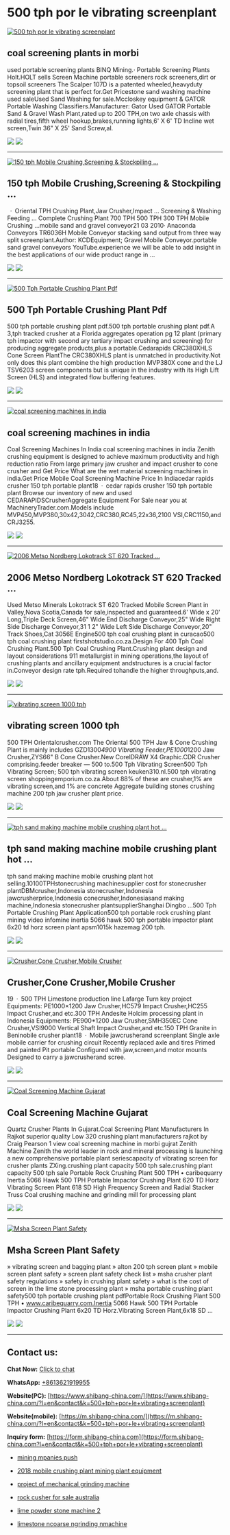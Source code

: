 # 500 tph por le vibrating screenplant

<a href="https://swt.shibang-china.com/?l=en&img&k=500+tph+por+le+vibrating+screenplant" target="_blank">![500 tph por le vibrating screenplant](http://static.shibang-china.com/all-800x300/1439.jpg)</a>

## coal screening plants in morbi
used portable screening plants BINQ Mining.&#183; Portable Screening Plants Holt.HOLT sells Screen Machine portable screeners rock screeners,dirt or topsoil screeners The Scalper 107D is a patented wheeled,heavyduty screening plant that is perfect for.Get Pricestone sand washing machine used saleUsed Sand Washing for sale.Mccloskey equipment &amp; GATOR Portable Washing Classifiers.Manufacturer: Gator Used GATOR Portable Sand &amp; Gravel Wash Plant,rated up to 200 TPH,on two axle chassis with radial tires,fifth wheel hookup,brakes,running lights,6' X 6' TD Incline wet screen,Twin 36&quot; X 25' Sand Screw,al.


<a href="https://whatsapp.shibangsoft.com/WhatsApp.php" target="_blank" title="WhatsApp">![](http://static.shibang-china.com/icon/whatsapp.png)</a> <a href="https://swt.shibang-china.com/?l=en&icon&k=500+tph+por+le+vibrating+screenplant" target="_blank">![](http://static.shibang-china.com/icon/chat-en.png)</a>

---

<a href="https://swt.shibang-china.com/?l=en&img&k=500+tph+por+le+vibrating+screenplant" target="_blank">![150 tph Mobile Crushing,Screening &amp; Stockpiling …](http://static.shibang-china.com/all-800x300/1228.jpg)</a>

## 150 tph Mobile Crushing,Screening &amp; Stockpiling …
&ensp;&#0183;&ensp;Oriental TPH Crushing Plant,Jaw Crusher,Impact … Screening &amp; Washing Feeding … Complete Crushing Plant 700 TPH 500 TPH 300 TPH Mobile Crushing …mobile sand and gravel conveyor21 03 2010&#183; Anaconda Conveyors TR6036H Mobile Conveyor stacking sand output from three way split screenplant.Author: KCDEquipment; Gravel Mobile Conveyor.portable sand gravel conveyors YouTube.experience we will be able to add insight in the best applications of our wide product range in …


<a href="https://whatsapp.shibangsoft.com/WhatsApp.php" target="_blank" title="WhatsApp">![](http://static.shibang-china.com/icon/whatsapp.png)</a> <a href="https://swt.shibang-china.com/?l=en&icon&k=500+tph+por+le+vibrating+screenplant" target="_blank">![](http://static.shibang-china.com/icon/chat-en.png)</a>

---

<a href="https://swt.shibang-china.com/?l=en&img&k=500+tph+por+le+vibrating+screenplant" target="_blank">![500 Tph Portable Crushing Plant Pdf](http://static.shibang-china.com/all-800x300/907.jpg)</a>

## 500 Tph Portable Crushing Plant Pdf
500 tph portable crushing plant pdf.500 tph portable crushing plant pdf.A 3,tph tracked crusher at a Florida aggregates operation pg 12 plant (primary tph impactor with second ary tertiary impact crushing and screening) for producing aggregate products,plus a portable.Cedarapids CRC380XHLS Cone Screen PlantThe CRC380XHLS plant is unmatched in productivity.Not only does this plant combine the high production MVP380X cone and the LJ TSV6203 screen components but is unique in the industry with its High Lift Screen (HLS) and integrated flow buffering features.


<a href="https://whatsapp.shibangsoft.com/WhatsApp.php" target="_blank" title="WhatsApp">![](http://static.shibang-china.com/icon/whatsapp.png)</a> <a href="https://swt.shibang-china.com/?l=en&icon&k=500+tph+por+le+vibrating+screenplant" target="_blank">![](http://static.shibang-china.com/icon/chat-en.png)</a>

---

<a href="https://swt.shibang-china.com/?l=en&img&k=500+tph+por+le+vibrating+screenplant" target="_blank">![coal screening machines in india](http://static.shibang-china.com/all-800x300/61.jpg)</a>

## coal screening machines in india
Coal Screening Machines In India coal screening machines in india Zenith crushing equipment is designed to achieve maximum productivity and high reduction ratio From large primary jaw crusher and impact crusher to cone crusher and Get Price What are the wet material screening machines in india.Get Price Mobile Coal Screening Machine Price In Indiacedar rapids crusher 150 tph portable plant18&ensp;&#0183;&ensp;cedar rapids crusher 150 tph portable plant Browse our inventory of new and used CEDARAPIDSCrusherAggregate Equipment For Sale near you at MachineryTrader.com.Models include MVP450,MVP380,30x42,3042,CRC380,RC45,22x36,2100 VSI,CRC1150,and CRJ3255.


<a href="https://whatsapp.shibangsoft.com/WhatsApp.php" target="_blank" title="WhatsApp">![](http://static.shibang-china.com/icon/whatsapp.png)</a> <a href="https://swt.shibang-china.com/?l=en&icon&k=500+tph+por+le+vibrating+screenplant" target="_blank">![](http://static.shibang-china.com/icon/chat-en.png)</a>

---

<a href="https://swt.shibang-china.com/?l=en&img&k=500+tph+por+le+vibrating+screenplant" target="_blank">![2006 Metso Nordberg Lokotrack ST 620 Tracked …](http://static.shibang-china.com/all-800x300/220.jpg)</a>

## 2006 Metso Nordberg Lokotrack ST 620 Tracked …
Used Metso Minerals Lokotrack ST 620 Tracked Mobile Screen Plant in Valley,Nova Scotia,Canada for sale,inspected and guaranteed.6' Wide x 20' Long,Triple Deck Screen,46&quot; Wide End Discharge Conveyor,25&quot; Wide Right Side Discharge Conveyor,31 1 2&quot; Wide Left Side Discharge Conveyor,20&quot; Track Shoes,Cat 3056E Engine500 tph coal crushing plant in curacao500 tph coal crushing plant firstshotstudio.co.za.Design For 400 Tph Coal Crushing Plant.500 Tph Coal Crushing Plant.Crushing plant design and layout considerations 911 metallurgist in mining operations,the layout of crushing plants and ancillary equipment andstructures is a crucial factor in.Conveyor design rate tph.Required tohandle the higher throughputs,and.


<a href="https://whatsapp.shibangsoft.com/WhatsApp.php" target="_blank" title="WhatsApp">![](http://static.shibang-china.com/icon/whatsapp.png)</a> <a href="https://swt.shibang-china.com/?l=en&icon&k=500+tph+por+le+vibrating+screenplant" target="_blank">![](http://static.shibang-china.com/icon/chat-en.png)</a>

---

<a href="https://swt.shibang-china.com/?l=en&img&k=500+tph+por+le+vibrating+screenplant" target="_blank">![vibrating screen 1000 tph](http://static.shibang-china.com/all-800x300/535.jpg)</a>

## vibrating screen 1000 tph
500 TPH Orientalcrusher.com The Oriental 500 TPH Jaw &amp; Cone Crushing Plant is mainly includes GZD1300*4900 Vibrating Feeder,PE1000*1200 Jaw Crusher,ZYS66&quot; B Cone Crusher.New CorelDRAW X4 Graphic.CDR Crusher comprising.feeder breaker — 500 to.500 Tph Vibrating Screen500 Tph Vibrating Screen; 500 tph vibrating screen keuken310.nl.500 tph vibrating screen shoppingemporium.co.za.About 88% of these are crusher,1% are vibrating screen,and 1% are concrete Aggregate building stones crushing machine 200 tph jaw crusher plant price.


<a href="https://whatsapp.shibangsoft.com/WhatsApp.php" target="_blank" title="WhatsApp">![](http://static.shibang-china.com/icon/whatsapp.png)</a> <a href="https://swt.shibang-china.com/?l=en&icon&k=500+tph+por+le+vibrating+screenplant" target="_blank">![](http://static.shibang-china.com/icon/chat-en.png)</a>

---

<a href="https://swt.shibang-china.com/?l=en&img&k=500+tph+por+le+vibrating+screenplant" target="_blank">![tph sand making machine mobile crushing plant hot …](http://static.shibang-china.com/all-800x300/137.jpg)</a>

## tph sand making machine mobile crushing plant hot …
tph sand making machine mobile crushing plant hot selling.10100TPHstonecrushing machinesupplier cost for stonecrusher plantDBMcrusher,Indonesia stonecrusher,Indonesia jawcrusherprice,Indonesia conecrusher,Indonesiasand making machine,Indonesia stonecrusher plantsupplierShanghai Dingbo …500 Tph Portable Crushing Plant Application500 tph portable rock crushing plant mining video infomine inertia 5066 hawk 500 tph portable impactor plant 6x20 td horz screen plant apsm1015k hazemag 200 tph.


<a href="https://whatsapp.shibangsoft.com/WhatsApp.php" target="_blank" title="WhatsApp">![](http://static.shibang-china.com/icon/whatsapp.png)</a> <a href="https://swt.shibang-china.com/?l=en&icon&k=500+tph+por+le+vibrating+screenplant" target="_blank">![](http://static.shibang-china.com/icon/chat-en.png)</a>

---

<a href="https://swt.shibang-china.com/?l=en&img&k=500+tph+por+le+vibrating+screenplant" target="_blank">![Crusher,Cone Crusher,Mobile Crusher](http://static.shibang-china.com/all-800x300/1176.jpg)</a>

## Crusher,Cone Crusher,Mobile Crusher
19&ensp;&#0183;&ensp;500 TPH Limestone production line Lafarge Turn key project Equipments: PE1000&#215;1200 Jaw Crusher,HC579 Impact Crusher,HC255 Impact Crusher,and etc.300 TPH Andesite Holcim processing plant in Indonesia Equipments: PE900*1200 Jaw Crusher,SMH350EC Cone Crusher,VSI9000 Vertical Shaft Impact Crusher,and etc.150 TPH Granite in Beninobile crusher plant18&ensp;&#0183;&ensp;Mobile jawcrusherand screenplant Single axle mobile carrier for crushing circuit Recently replaced axle and tires Primed and painted Pit portable Configured with jaw,screen,and motor mounts Designed to carry a jawcrusherand scree.


<a href="https://whatsapp.shibangsoft.com/WhatsApp.php" target="_blank" title="WhatsApp">![](http://static.shibang-china.com/icon/whatsapp.png)</a> <a href="https://swt.shibang-china.com/?l=en&icon&k=500+tph+por+le+vibrating+screenplant" target="_blank">![](http://static.shibang-china.com/icon/chat-en.png)</a>

---

<a href="https://swt.shibang-china.com/?l=en&img&k=500+tph+por+le+vibrating+screenplant" target="_blank">![Coal Screening Machine Gujarat](http://static.shibang-china.com/all-800x300/390.jpg)</a>

## Coal Screening Machine Gujarat
Quartz Crusher Plants In Gujarat.Coal Screening Plant Manufacturers In Rajkot superior quality Low 320 crushing plant manufacturers rajkot by Craig Pearson 1 view coal screening machine in morbi gujrat Zenith Machine Zenith the world leader in rock and mineral processing is launching a new comprehensive portable plant seriescapacity of vibrating screen for crusher plants ZXing.crushing plant capacity 500 tph sale.crushing plant capacity 500 tph sale Portable Rock Crushing Plant 500 TPH • caribequarry Inertia 5066 Hawk 500 TPH Portable Impactor Crushing Plant 620 TD Horz Vibrating Screen Plant 618 SD High Frequency Screen and Radial Stacker Truss Coal crushing machine and grinding mill for processing plant


<a href="https://whatsapp.shibangsoft.com/WhatsApp.php" target="_blank" title="WhatsApp">![](http://static.shibang-china.com/icon/whatsapp.png)</a> <a href="https://swt.shibang-china.com/?l=en&icon&k=500+tph+por+le+vibrating+screenplant" target="_blank">![](http://static.shibang-china.com/icon/chat-en.png)</a>

---

<a href="https://swt.shibang-china.com/?l=en&img&k=500+tph+por+le+vibrating+screenplant" target="_blank">![Msha Screen Plant Safety](http://static.shibang-china.com/all-800x300/1466.jpg)</a>

## Msha Screen Plant Safety
&#187; vibrating screen and bagging plant &#187; alton 200 tph screen plant &#187; mobile screen plant safety &#187; screen plant safety check list &#187; msha crusher plant safety regulations &#187; safety in crushing plant safety &#187; what is the cost of screen in the lime stone processing plant &#187; msha portable crushing plant safety500 tph portable crushing plant pdfPortable Rock Crushing Plant 500 TPH • www.caribequarry.com.Inertia 5066 Hawk 500 TPH Portable Impactor Crushing Plant 6x20 TD Horz.Vibrating Screen Plant,6x18 SD …


<a href="https://whatsapp.shibangsoft.com/WhatsApp.php" target="_blank" title="WhatsApp">![](http://static.shibang-china.com/icon/whatsapp.png)</a> <a href="https://swt.shibang-china.com/?l=en&icon&k=500+tph+por+le+vibrating+screenplant" target="_blank">![](http://static.shibang-china.com/icon/chat-en.png)</a>

---
## Contact us:

**Chat Now:** [Click to chat](https://swt.shibang-china.com?l=en&contact&k=500+tph+por+le+vibrating+screenplant)

**WhatsApp:**  [+8613621919955](https://whatsapp.shibangsoft.com/WhatsApp.php)

**Website(PC):** [https://www.shibang-china.com/](https://www.shibang-china.com/?l=en&contact&k=500+tph+por+le+vibrating+screenplant)

**Website(mobile):** [https://m.shibang-china.com/](https://m.shibang-china.com/?l=en&contact&k=500+tph+por+le+vibrating+screenplant)

**Inquiry form:** [https://form.shibang-china.com](https://form.shibang-china.com?l=en&contact&k=500+tph+por+le+vibrating+screenplant)

* [mining mpanies push](../160/mining%20mpanies%20push.md)

* [2018 mobile crushing plant mining plant equipment](../153/2018%20mobile%20crushing%20plant%20mining%20plant%20equipment.md)

* [project of mechanical grinding machine](../156/project%20of%20mechanical%20grinding%20machine.md)

* [rock cusher for sale australia](../154/rock%20cusher%20for%20sale%20australia.md)

* [lime powder stone machine 2](../151/lime%20powder%20stone%20machine%202.md)

* [limestone ncoarse ngrinding nmachine](../153/limestone%20ncoarse%20ngrinding%20nmachine.md)